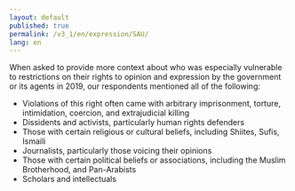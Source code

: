```yaml
---
layout: default
published: true
permalink: /v3_1/en/expression/SAU/
lang: en
---
```


When asked to provide more context about who was especially vulnerable to restrictions on their rights to opinion and expression by the government or its agents in 2019, our respondents mentioned all of the following:
- Violations of this right often came with arbitrary imprisonment, torture, intimidation, coercion, and extrajudicial killing 
- Dissidents and activists, particularly human rights defenders  
- Those with certain religious or cultural beliefs, including Shiites, Sufis, Ismaili  
- Journalists, particularly those voicing their opinions  
- Those with certain political beliefs or associations, including the Muslim Brotherhood, and Pan-Arabists  
- Scholars and intellectuals  
